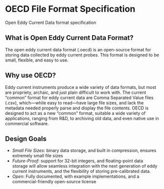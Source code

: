 # OECD File Format Specification
Open Eddy Current Data format specification

## What is Open Eddy Current Data Format?
The open eddy current data format (.oecd) is an open-source format for storing data collected by eddy current probes. This format is designed to be small, flexible, and easy to use.

## Why use OECD?
Eddy current instruments produce a wide variety of data formats, but most are propriety, archaic, and just plain difficult to work with. The current “common” format for eddy current data are Comma Separated Value files (.csv), which—while easy to read—have large file sizes, and lack the metadata needed properly parse and display the file contents.
OECD is designed to act as a new “common” format, suitable a wide variety of applications, ranging from R&D, to archiving old data, and even native use in commercial software.

## Design Goals
+   *Small File Sizes*: 
binary data storage, and built in compression, ensures extremely small file sizes
+   *Future-Proof*: 
support for 32-bit integers, and floating-point data storage will allow seamless integration with the next generation of eddy current instruments, and the flexibility of storing pre-calibrated data. 
+   *Open*: 
Fully documented, with example implementations, and a commercial-friendly open-source license
